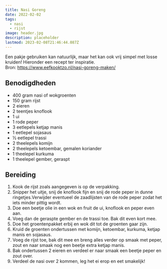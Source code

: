 ```yaml
---
title: Nasi Goreng
date: 2022-02-02
tags:
  - nasi
  - rijst
image: header.jpg
description: placeholder
lastmod: 2023-02-08T21:46:44.087Z
---
```

Een pakje gebruiken kan natuurlijk, maar het kan ook vrij simpel met losse kruiden! Hieronder een recept ter inspiratie.  
Bron: https://www.eefkooktzo.nl/nasi-goreng-maken/

## Benodigdheden

-   400 gram  nasi of wokgroenten 
-   150 gram  rijst 
-   2  eieren 
-   2  teentjes knoflook 
-   1  ui 
-   1  rode peper 
-   3  eetlepels ketjap manis 
-   1  eetlepel sojasaus 
-   ½  eetlepel trassi 
-   2  theelepels komijn 
-   2  theelepels ketoembar, gemalen koriander 
-   1  theelepel kurkuma 
-   1  theelepel gember, geraspt 

## Bereiding

1.  Kook de rijst zoals aangegeven is op de verpakking. 
2.  Snipper het uitje, snij de knoflook fijn en snij de rode peper in dunne ringetjes.Verwijder eventueel de zaadlijsten van de rode peper zodat het iets minder pittig wordt. 
3.  Doe een beetje olie in een wok en fruit de ui, knoflook en peper even aan. 
4.  Voeg dan de geraspte gember en de trassi toe. Bak dit even kort mee. 
5.  Doe het groentenpakket erbij en wok dit tot de groenten gaar zijn. 
6.  Kruid de groenten ondertussen met komijn, ketoembar, kurkuma, ketjap manis en sojasaus. 
7.  Voeg de rijst toe, bak dit mee en breng alles verder op smaak met peper, zout en naar smaak nog een beetje extra ketjap manis. 
8.  Bak ondertussen 2 eieren en verdeel er naar smaak een beetje peper en zout over. 
9.  Verdeel de nasi over 2 kommen, leg het ei erop en eet smakelijk!